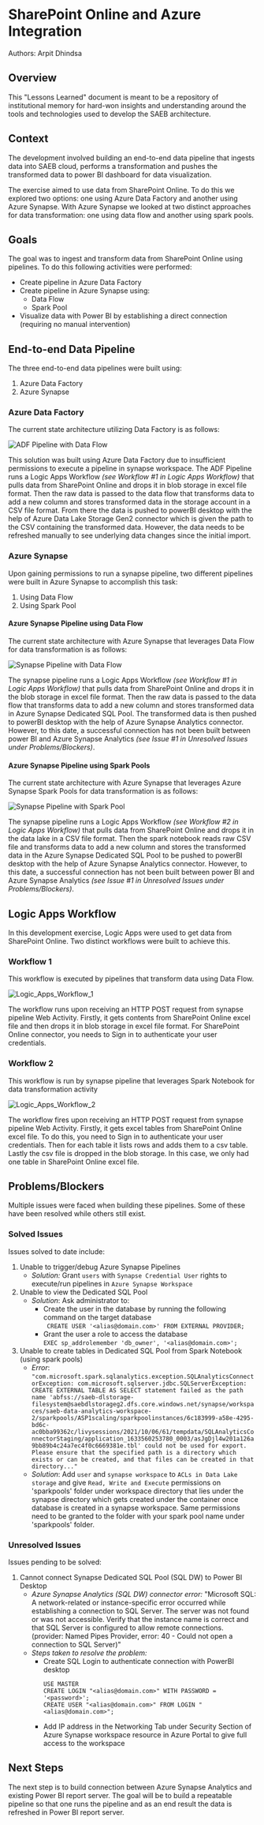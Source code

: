 # SharePoint Online and Azure Integration

Authors: Arpit Dhindsa

## Overview

This "Lessons Learned" document is meant to be a repository of institutional memory for hard-won insights and understanding around the tools and technologies used to develop the SAEB architecture.                              

## Context

The development involved building an end-to-end data pipeline that ingests data into SAEB cloud, performs a transformation and pushes the transformed data to power BI dashboard for data visualization.

The exercise aimed to use data from SharePoint Online. To do this we explored two options: one using Azure Data Factory and another using Azure Synapse. With Azure Synapse we looked at two distinct approaches for data transformation: one using data flow and another using spark pools.

## Goals
The goal was to ingest and transform data from SharePoint Online using pipelines. To do this following activities were performed:
-	Create pipeline in Azure Data Factory 
-	Create pipeline in Azure Synapse using:
     - Data Flow
     - Spark Pool
- Visualize data with Power BI by establishing a direct connection (requiring no manual intervention)

## End-to-end Data Pipeline 

The three end-to-end data pipelines were built using:
1. Azure Data Factory 
2. Azure Synapse

### Azure Data Factory 

The current state architecture utilizing Data Factory is as follows:

![ADF Pipeline with Data Flow](assets/images/ADF_SharePoint_Azure_Pipeline.png)
  
This solution was built using Azure Data Factory due to insufficient permissions to execute a pipeline in synapse workspace. The ADF Pipeline runs a Logic Apps Workflow _(see Workflow #1 in Logic Apps Workflow)_ that pulls data from SharePoint Online and drops it in blob storage in excel file format. Then the raw data is passed to the data flow that transforms data to add a new column and stores transformed data in the storage account in a CSV file format. From there the data is pushed to powerBI desktop with the help of Azure Data Lake Storage Gen2 connector which is given the path to the CSV containing the transformed data. However, the data needs to be refreshed manually to see underlying data changes since the initial import.

### Azure Synapse 

Upon gaining permissions to run a synapse pipeline, two different pipelines were built in Azure Synapse to accomplish this task:
1. Using Data Flow
2. Using Spark Pool

#### Azure Synapse Pipeline using Data Flow

The current state architecture with Azure Synapse that leverages Data Flow for data transformation is as follows:

![Synapse Pipeline with Data Flow](assets/images/Synapse_SharePoint_Azure_Pipeline1.png)

The synapse pipeline runs a Logic Apps Workflow _(see Workflow #1 in Logic Apps Workflow)_ that pulls data from SharePoint Online and drops it in the blob storage in excel file format. Then the raw data is passed to the data flow that transforms data to add a new column and stores transformed data in Azure Synapse Dedicated SQL Pool. The transformed data is then pushed to powerBI desktop with the help of Azure Synapse Analytics connector. However, to this date, a successful connection has not been built between power BI and Azure Synapse Analytics _(see Issue #1 in Unresolved Issues under Problems/Blockers)_.

#### Azure Synapse Pipeline using Spark Pools

The current state architecture with Azure Synapse that leverages Azure Synapse Spark Pools for data transformation is as follows:

![Synapse Pipeline with Spark Pool](assets/images/Synapse_SharePoint_Azure_Pipeline_2.png)

The synapse pipeline runs a Logic Apps Workflow _(see Workflow #2 in Logic Apps Workflow)_ that pulls data from SharePoint Online and drops it in the data lake in a CSV file format. Then the spark notebook reads raw CSV file and transforms data to add a new column and stores the transformed data in the Azure Synapse Dedicated SQL Pool to be pushed to powerBI desktop with the help of Azure Synapse Analytics connector. However, to this date, a successful connection has not been built between power BI and Azure Synapse Analytics _(see Issue #1 in Unresolved Issues under Problems/Blockers)_.

## Logic Apps Workflow

In this development exercise, Logic Apps were used to get data from SharePoint Online. Two distinct workflows were built to achieve this.

### Workflow 1

This workflow is executed by pipelines that transform data using Data Flow.

![Logic_Apps_Workflow_1](assets/images/Logic_Apps_Workflow_1.png)

The workflow runs upon receiving an HTTP POST request from synapse pipeline Web Activity. Firstly, it gets contents from SharePoint Online excel file and then drops it in blob storage in excel file format. For SharePoint Online connector, you needs to Sign in to authenticate your user credentials.

### Workflow 2

This workflow is run by synapse pipeline that leverages Spark Notebook for data transformation activity

![Logic_Apps_Workflow_2](assets/images/Logic_Apps_Workflow_2.png)

The workflow fires upon receiving an HTTP POST request from synapse pipeline Web Activity. Firstly, it gets excel tables from SharePoint Online excel file. To do this, you need to Sign in to authenticate your user credentials. Then for each table it lists rows and adds them to a csv table. Lastly the csv file is dropped in the blob storage. In this case, we only had one table in SharePoint Online excel file.

## Problems/Blockers

Multiple issues were faced when building these pipelines. Some of these have been resolved while others still exist. 

### Solved Issues

Issues solved to date include:
1. Unable to trigger/debug Azure Synapse Pipelines
     - _Solution:_ Grant `users` with `Synapse Credential User` rights to execute/run pipelines in `Azure Synapse Workspace`
2. Unable to view the Dedicated SQL Pool
     - _Solution_: Ask administrator to:
        - Create the user in the database by running the following command on the target database          
                ``` 
                CREATE USER '<alias@domain.com>' FROM EXTERNAL PROVIDER;
                ```             
        - Grant the user a role to access the database  
                ```
                EXEC sp_addrolemember 'db_owner', '<alias@domain.com>';
                ```              
3.	Unable to create tables in Dedicated SQL Pool from Spark Notebook (using spark pools)
      -	_Error_: 
            ```
            "com.microsoft.spark.sqlanalytics.exception.SQLAnalyticsConnectorException: com.microsoft.sqlserver.jdbc.SQLServerException: CREATE EXTERNAL TABLE AS SELECT statement failed as the path name 'abfss://saeb-dlstorage-filesystem@saebdlstorageg2.dfs.core.windows.net/synapse/workspaces/saeb-data-analytics-workspace-2/sparkpools/ASP1scaling/sparkpoolinstances/6c183999-a58e-4295-bd6c-ac0bba99362c/livysessions/2021/10/06/61/tempdata/SQLAnalyticsConnectorStaging/application_1633560253780_0003/asJgDjl4w201a126a9bb89b4c24a7ec4f0c6669381e.tbl' could not be used for export. Please ensure that the specified path is a directory which exists or can be created, and that files can be created in that directory..."
            ```
      -	_Solution_: Add `user` and `synapse workspace` to `ACLs in Data Lake storage` and give `Read, Write and Execute` permissions on 'sparkpools' folder under workspace directory that lies under the synapse directory which gets created under the container once database is created in a synapse workspace. Same permissions need to be granted to the folder with your spark pool name under 'sparkpools' folder.

### Unresolved Issues

Issues pending to be solved:
1. Cannot connect Synapse Dedicated SQL Pool (SQL DW) to Power BI Desktop
     -	_Azure Synapse Analytics (SQL DW) connector error:_ "Microsoft SQL: A network-related or instance-specific error occurred while establishing a connection to SQL Server. The server was not found or was not accessible. Verify that the instance name is correct and that SQL Server is configured to allow remote connections. (provider: Named Pipes Provider, error: 40 - Could not open a connection to SQL Server)"
     -	_Steps taken to resolve the problem:_
        -	Create SQL Login to authenticate connection with PowerBI desktop
             ```
             USE MASTER
             CREATE LOGIN "<alias@domain.com>" WITH PASSWORD = '<password>';
             CREATE USER "<alias@domain.com>" FROM LOGIN "<alias@domain.com>";
             ```
        -	Add IP address in the Networking Tab under Security Section of Azure Synapse workspace resource in Azure Portal to give full access to the workspace 

## Next Steps
The next step is to build connection between Azure Synapse Analytics and existing Power BI report server. The goal will be to build a repeatable pipeline so that one runs the pipeline and as an end result the data is refreshed in Power BI report server.

